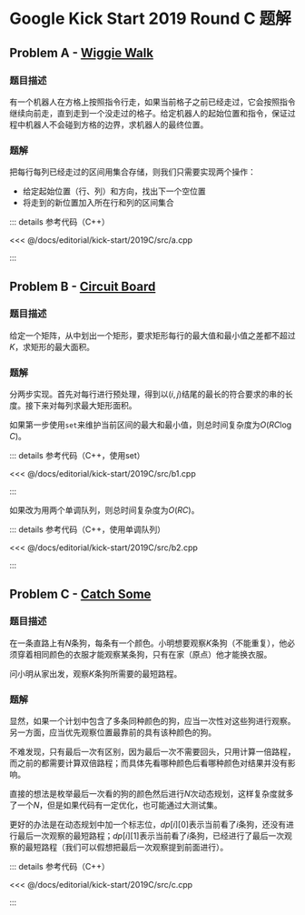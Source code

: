 # Google Kick Start 2019 Round C 题解

## Problem A - [Wiggie Walk](https://codingcompetitions.withgoogle.com/kickstart/round/0000000000050ff2/0000000000150aac)

### 题目描述

有一个机器人在方格上按照指令行走，如果当前格子之前已经走过，它会按照指令继续向前走，直到走到一个没走过的格子。给定机器人的起始位置和指令，保证过程中机器人不会碰到方格的边界，求机器人的最终位置。

### 题解

把每行每列已经走过的区间用集合存储，则我们只需要实现两个操作：

- 给定起始位置（行、列）和方向，找出下一个空位置
- 将走到的新位置加入所在行和列的区间集合

::: details 参考代码（C++）

<<< @/docs/editorial/kick-start/2019C/src/a.cpp

:::

## Problem B - [Circuit Board](https://codingcompetitions.withgoogle.com/kickstart/round/0000000000050ff2/0000000000150aae)

### 题目描述

给定一个矩阵，从中划出一个矩形，要求矩形每行的最大值和最小值之差都不超过$K$，求矩形的最大面积。

### 题解

分两步实现。首先对每行进行预处理，得到以$(i,j)$结尾的最长的符合要求的串的长度。接下来对每列求最大矩形面积。

如果第一步使用`set`来维护当前区间的最大和最小值，则总时间复杂度为$O(RC\log C)$。

::: details 参考代码（C++，使用set）

<<< @/docs/editorial/kick-start/2019C/src/b1.cpp

:::

如果改为用两个单调队列，则总时间复杂度为$O(RC)$。

::: details 参考代码（C++，使用单调队列）

<<< @/docs/editorial/kick-start/2019C/src/b2.cpp

:::

## Problem C - [Catch Some](https://codingcompetitions.withgoogle.com/kickstart/round/0000000000050ff2/0000000000150a0d)

### 题目描述

在一条直路上有$N$条狗，每条有一个颜色。小明想要观察$K$条狗（不能重复），他必须穿着相同颜色的衣服才能观察某条狗，只有在家（原点）他才能换衣服。

问小明从家出发，观察$K$条狗所需要的最短路程。

### 题解

显然，如果一个计划中包含了多条同种颜色的狗，应当一次性对这些狗进行观察。另一方面，应当优先观察位置最靠前的具有该种颜色的狗。

不难发现，只有最后一次有区别，因为最后一次不需要回头，只用计算一倍路程，而之前的都需要计算双倍路程；而具体先看哪种颜色后看哪种颜色对结果并没有影响。

直接的想法是枚举最后一次看的狗的颜色然后进行$N$次动态规划，这样复杂度就多了一个$N$，但是如果代码有一定优化，也可能通过大测试集。

更好的办法是在动态规划中加一个标志位，$dp[i][0]$表示当前看了$i$条狗，还没有进行最后一次观察的最短路程；$dp[i][1]$表示当前看了$i$条狗，已经进行了最后一次观察的最短路程（我们可以假想把最后一次观察提到前面进行）。

::: details 参考代码（C++）

<<< @/docs/editorial/kick-start/2019C/src/c.cpp

:::

<Utterances />
